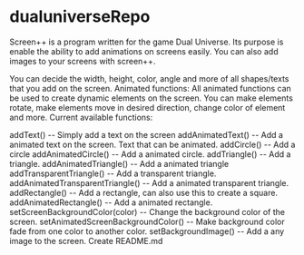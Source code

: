 # dualuniverseRepo


Screen++ is a program written for the game Dual Universe. Its purpose is enable the ability to add animations on screens easily. You can also add images to your screens with screen++.

You can decide the width, height, color, angle and more of all shapes/texts that you add on the screen. 
Animated functions: All animated functions can be used to create dynamic elements on the screen. You can make elements rotate, make elements move in desired direction, change color of element and more.
Current available functions:

addText()                             -- Simply add a text on the screen
addAnimatedText()                     -- Add a animated text on the screen. Text that can be animated.
addCircle()                           -- Add a circle
addAnimatedCircle()                   -- Add a animated circle.
addTriangle()                         -- Add a triangle.
addAnimatedTriangle()                 -- Add a animated triangle
addTransparentTriangle()              -- Add a transparent triangle.
addAnimatedTransparentTriangle()      -- Add a animated transparent triangle.
addRectangle()                        -- Add a rectangle, can also use this to create a square.
addAnimatedRectangle()                -- Add a animated rectangle.
setScreenBackgroundColor(color)       -- Change the background color of the screen.
setAnimatedScreenBackgroundColor()    -- Make background color fade from one color to another color.
setBackgroundImage()                  -- Add a any image to the screen.
Create README.md
